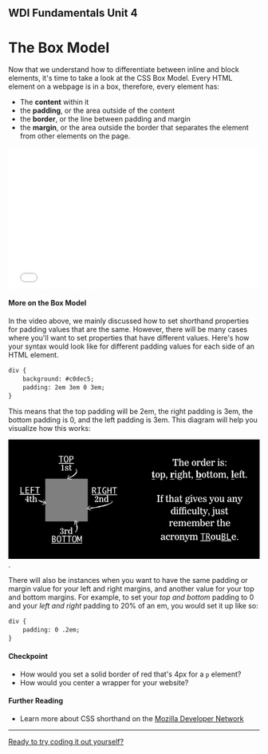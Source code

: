 **WDI Fundamentals Unit 4**
---

# The Box Model

Now that we understand how to differentiate between inline and block elements, it's time to take a look at the CSS Box Model. Every HTML element on a webpage is in a box, therefore, every element has:
* The **content** within it
* the **padding**, or the area outside of the content
* the **border**, or the line between padding and margin
* the **margin**, or the area outside the border that separates the element from other elements on the page.

<div class="wistia_responsive_padding" style="padding:56.25% 0 0 0;position:relative;"><div class="wistia_responsive_wrapper" style="height:100%;left:0;position:absolute;top:0;width:100%;"><iframe src="//fast.wistia.net/embed/iframe/4o0byeriss?seo=false&videoFoam=true" allowtransparency="true" frameborder="0" scrolling="no" class="wistia_embed" name="wistia_embed" allowfullscreen mozallowfullscreen webkitallowfullscreen oallowfullscreen msallowfullscreen width="100%" height="100%"></iframe></div></div>
<script src="//fast.wistia.net/assets/external/E-v1.js" async></script>


#### More on the Box Model

In the video above, we mainly discussed how to set shorthand properties for padding values that are the same. However, there will be many cases where you'll want to set properties that have different values. Here's how your syntax would look like for different padding values for each side of an HTML element.

```html
div {
	background: #c0dec5;
	padding: 2em 3em 0 3em;
}
```

This means that the top padding will be 2em, the right padding is 3em, the bottom padding is 0, and the left padding is 3em. This diagram will help you visualize how this works:

![](../assets/elkwebdesign/trouble.png).

There will also be instances when you want to have the same padding or margin value for your left and right margins, and another value for your top and bottom margins. For example, to set your *top and bottom* padding to 0 and your *left and right* padding to 20% of an em, you would set it up like so:

```html
div {
	padding: 0 .2em;
}
```

#### Checkpoint
* How would you set a solid border of red that's 4px for a `p` element?
* How would you center a wrapper for your website?

#### Further Reading
* Learn more about CSS shorthand on the [Mozilla Developer Network](https://developer.mozilla.org/en-US/docs/Web/CSS/Shorthand_properties)

---


[Ready to try coding it out yourself?](04_exercise.md)
